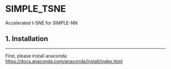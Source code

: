 # SIMPLE_TSNE
Accelerated t-SNE for SIMPLE-NN

## 1. Installation
-------------
First, please install anaconda: https://docs.anaconda.com/anaconda/install/index.html

